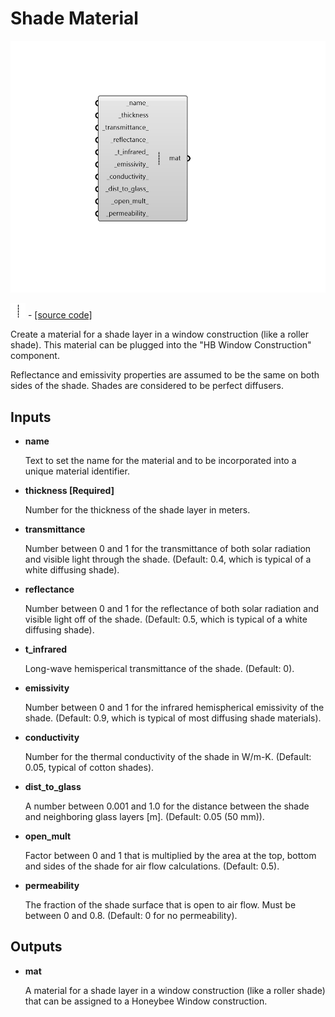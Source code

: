 # Shade Material

![](../../.gitbook/assets/Shade_Material.png)

![](../../.gitbook/assets/Shade_Material%20%281%29.png) - [\[source code\]](https://github.com/ladybug-tools/honeybee-grasshopper-energy/blob/master/honeybee_grasshopper_energy/src//HB%20Shade%20Material.py)

Create a material for a shade layer in a window construction \(like a roller shade\). This material can be plugged into the "HB Window Construction" component.

Reflectance and emissivity properties are assumed to be the same on both sides of the shade. Shades are considered to be perfect diffusers.

## Inputs

* **name**

  Text to set the name for the material and to be incorporated into a unique material identifier. 

* **thickness \[Required\]**

  Number for the thickness of the shade layer in meters. 

* **transmittance**

  Number between 0 and 1 for the transmittance of both solar radiation and visible light through the shade. \(Default: 0.4, which is typical of a white diffusing shade\). 

* **reflectance**

  Number between 0 and 1 for the reflectance of both solar radiation and visible light off of the shade. \(Default: 0.5, which is typical of a white diffusing shade\). 

* **t\_infrared**

  Long-wave hemisperical transmittance of the shade. \(Default: 0\). 

* **emissivity**

  Number between 0 and 1 for the infrared hemispherical emissivity of the shade. \(Default: 0.9, which is typical of most diffusing shade materials\). 

* **conductivity**

  Number for the thermal conductivity of the shade in W/m-K. \(Default: 0.05, typical of cotton shades\). 

* **dist\_to\_glass**

  A number between 0.001 and 1.0 for the distance between the shade and neighboring glass layers \[m\]. \(Default: 0.05 \(50 mm\)\). 

* **open\_mult**

  Factor between 0 and 1 that is multiplied by the area at the top, bottom and sides of the shade for air flow calculations. \(Default: 0.5\). 

* **permeability**

  The fraction of the shade surface that is open to air flow. Must be between 0 and 0.8. \(Default: 0 for no permeability\). 

## Outputs

* **mat**

  A material for a shade layer in a window construction \(like a roller shade\) that can be assigned to a Honeybee Window construction. 

